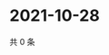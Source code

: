 # 2021-10-28

共 0 条

<!-- BEGIN WEIBO -->
<!-- 最后更新时间 Thu Oct 28 2021 06:08:45 GMT+0800 (China Standard Time) -->

<!-- END WEIBO -->
